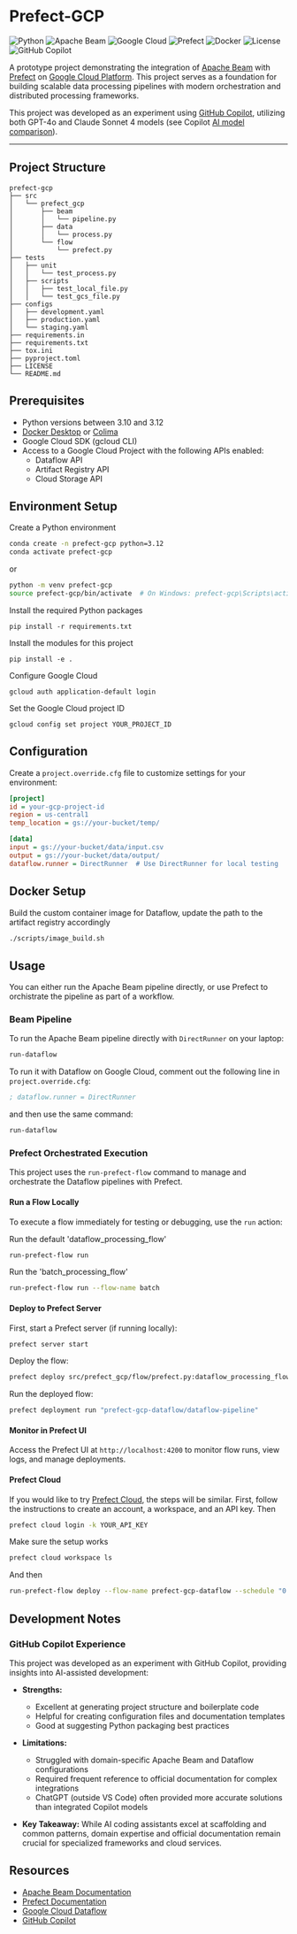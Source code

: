 # Prefect-GCP

![Python](https://img.shields.io/badge/python-3.10%2B-blue)
![Apache Beam](https://img.shields.io/badge/Apache%20Beam-2.x-orange)
![Google Cloud](https://img.shields.io/badge/Google%20Cloud-Dataflow-blue)
![Prefect](https://img.shields.io/badge/Prefect-3.x-purple)
![Docker](https://img.shields.io/badge/Docker-supported-blue)
![License](https://img.shields.io/badge/license-MIT-green)
![GitHub Copilot](https://img.shields.io/badge/Built%20with-GitHub%20Copilot-brightgreen)

A prototype project demonstrating the integration of [Apache Beam](https://beam.apache.org/get-started/quickstart/python/) with [Prefect](https://docs.prefect.io/v3/get-started) on [Google Cloud Platform](https://console.cloud.google.com/). This project serves as a foundation for building scalable data processing pipelines with modern orchestration and distributed processing frameworks.

This project was developed as an experiment using [GitHub Copilot](https://github.com/features/copilot), utilizing both GPT-4o and Claude Sonnet 4 models (see Copilot [AI model comparison](https://docs.github.com/en/copilot/reference/ai-models/model-comparison)).

---

## Project Structure
```
prefect-gcp
├── src
│   └── prefect_gcp
│       ├── beam
│       │   └── pipeline.py
│       ├── data
│       │   └── process.py
│       └── flow
│           └── prefect.py
├── tests
│   ├── unit
│   │   └── test_process.py
│   ├── scripts
│   │   ├── test_local_file.py
│   │   └── test_gcs_file.py
├── configs
│   ├── development.yaml
│   ├── production.yaml
│   └── staging.yaml
├── requirements.in
├── requirements.txt
├── tox.ini
├── pyproject.toml
├── LICENSE
└── README.md
```

## Prerequisites

- Python versions between 3.10 and 3.12
- [Docker Desktop](https://docs.docker.com/desktop/) or [Colima](https://github.com/abiosoft/colima)
- Google Cloud SDK (gcloud CLI)
- Access to a Google Cloud Project with the following APIs enabled:
  - Dataflow API
  - Artifact Registry API
  - Cloud Storage API

## Environment Setup

Create a Python environment
```bash
conda create -n prefect-gcp python=3.12
conda activate prefect-gcp
```

or
```bash
python -m venv prefect-gcp
source prefect-gcp/bin/activate  # On Windows: prefect-gcp\Scripts\activate
```

Install the required Python packages
```
pip install -r requirements.txt
```

Install the modules for this project
```
pip install -e .
```

Configure Google Cloud
```
gcloud auth application-default login
```

Set the Google Cloud project ID
```
gcloud config set project YOUR_PROJECT_ID
```

## Configuration
Create a `project.override.cfg` file to customize settings for your environment:

```ini
[project]
id = your-gcp-project-id
region = us-central1
temp_location = gs://your-bucket/temp/

[data]
input = gs://your-bucket/data/input.csv
output = gs://your-bucket/data/output/
dataflow.runner = DirectRunner  # Use DirectRunner for local testing
```

## Docker Setup
Build the custom container image for Dataflow, update the path to the artifact registry accordingly
```bash
./scripts/image_build.sh
```

## Usage

You can either run the Apache Beam pipeline directly, or use Prefect to orchistrate the pipeline as part of a workflow.

### Beam Pipeline
To run the Apache Beam pipeline directly with `DirectRunner` on your laptop:
```bash
run-dataflow
```

To run it with Dataflow on Google Cloud, comment out the following line in `project.override.cfg`:
```ini
; dataflow.runner = DirectRunner
```
and then use the same command:
```bash
run-dataflow
```

### Prefect Orchestrated Execution

This project uses the `run-prefect-flow` command to manage and orchestrate the Dataflow pipelines with Prefect.

#### Run a Flow Locally

To execute a flow immediately for testing or debugging, use the `run` action:

Run the default 'dataflow_processing_flow'
```bash
run-prefect-flow run
```

Run the 'batch_processing_flow'
```bash
run-prefect-flow run --flow-name batch
```

#### Deploy to Prefect Server
First, start a Prefect server (if running locally):
```bash
prefect server start
```

Deploy the flow:
```bash
prefect deploy src/prefect_gcp/flow/prefect.py:dataflow_processing_flow --name "dataflow-pipeline"
```

Run the deployed flow:
```bash
prefect deployment run "prefect-gcp-dataflow/dataflow-pipeline"
```

#### Monitor in Prefect UI
Access the Prefect UI at `http://localhost:4200` to monitor flow runs, view logs, and manage deployments.

#### Prefect Cloud
If you would like to try [Prefect Cloud](https://app.prefect.cloud/account/), the steps will be similar. First, follow the instructions to create an account, a workspace, and an API key. Then

```bash
prefect cloud login -k YOUR_API_KEY
```

Make sure the setup works
```bash
prefect cloud workspace ls
```

And then
```bash
run-prefect-flow deploy --flow-name prefect-gcp-dataflow --schedule "0 5 * * *"
```

## Development Notes
### GitHub Copilot Experience
This project was developed as an experiment with GitHub Copilot, providing insights into AI-assisted development:

* **Strengths:**
  * Excellent at generating project structure and boilerplate code
  * Helpful for creating configuration files and documentation templates
  * Good at suggesting Python packaging best practices
* **Limitations:**
  * Struggled with domain-specific Apache Beam and Dataflow configurations
  * Required frequent reference to official documentation for complex integrations
  * ChatGPT (outside VS Code) often provided more accurate solutions than integrated Copilot models

* **Key Takeaway:** While AI coding assistants excel at scaffolding and common patterns, domain expertise and official documentation remain crucial for specialized frameworks and cloud services.

## Resources
* [Apache Beam Documentation](https://beam.apache.org/documentation/)
* [Prefect Documentation](https://docs.prefect.io/)
* [Google Cloud Dataflow](https://cloud.google.com/dataflow/docs)
* [GitHub Copilot](https://github.com/features/copilot)
